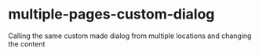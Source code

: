 multiple-pages-custom-dialog
============================

Calling the same custom made dialog from multiple locations and changing the content
